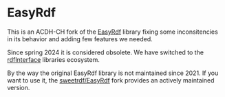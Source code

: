 EasyRdf
=======

This is an ACDH-CH fork of the [EasyRdf](https://github.com/easyrdf/easyrdf) library fixing some inconsitencies in its behavior and adding few features we needed.

Since spring 2024 it is considered obsolete. We have switched to the [rdfInterface](https://github.com/sweetrdf/rdfInterface/) libraries ecosystem.

By the way the original EasyRdf library is not maintained since 2021. If you want to use it, the [sweetrdf/EasyRdf](https://github.com/sweetrdf/easyrdf) fork provides an actively maintained version.
